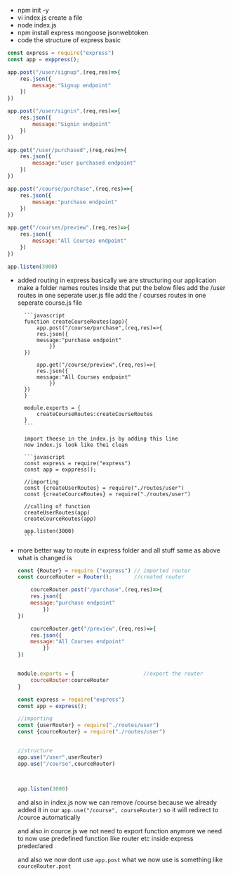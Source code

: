 - npm init -y
- vi index.js    create a file 
- node index.js
- npm install express mongoose jsonwebtoken
- code the structure of express basic 
```javascript
const express = require("express")
const app = exppress();

app.post("/user/signup",(req,res)=>{
    res.json({
        message:"Signup endpoint"
    })
})

app.post("/user/signin",(req,res)=>{
    res.json({
        message:"Signin endpoint"
    })
})

app.get("/user/purchased",(req,res)=>{
    res.json({
        message:"user purchased endpoint"
    })
})

app.post("/course/purchase",(req,res)=>{
    res.json({
        message:"purchase endpoint"
    })
})

app.get("/courses/preview",(req,res)=>{
    res.json({
        message:"All Courses endpoint"
    })
}) 

app.listen(3000)
```
- added routing in express
    basically we are structuring our application
        make a folder names routes inside that put the below files 
        add the /user routes in one seperate user.js file 
        add the / courses routes in one seperate course.js file 

        ```javascript
        function createCourseRoutes(app){
            app.post("/course/purchase",(req,res)=>{
            res.json({
            message:"purchase endpoint"
                })
        })

            app.get("/course/preview",(req,res)=>{
            res.json({
            message:"All Courses endpoint"
                })
        }) 
        }

        module.exports = {
            createCourseRoutes:createCourseRoutes
        }
        ```

        import theese in the index.js by adding this line 
        now index.js look like thei clean

        ```javascript
        const express = require("express")
        const app = exppress();

        //importing
        const {createUserRoutes} = require("./routes/user")
        const {createCourceRoutes} = require("./routes/user")

        //calling of function
        createUserRoutes(app)
        createCourceRoutes(app)

        app.listen(3000)
        ```

- more better way to route in express 
    folder and all stuff same as above what is changed is 

    ```javascript cource.js
    const {Router} = require ("express") // imported router
    const courceRouter = Router();       //created router

        courceRouter.post("/purchase",(req,res)=>{
        res.json({
        message:"purchase endpoint"
            })
    })

        courceRouter.get("/preview",(req,res)=>{
        res.json({
        message:"All Courses endpoint"
            })
    }) 


    module.exports = {                      //export the router
        courceRouter:courceRouter
    }
    ```

    ```javascript index.js
    const express = require("express")
    const app = express();

    //importing
    const {userRouter} = require("./routes/user")
    const {courceRouter} = require("./routes/user")


    //structure
    app.use("/user",userRouter)
    app.use("/course",courceRouter)



    app.listen(3000)
    ```

    and also in index.js now we can remove /course because we already added it in our `app.use("/course", courseRouter)`  so it will redirect to /cource automatically 

    and also in cource.js we not need to export function anymore we need to now use predefined function like router etc inside express predeclared

    and also we now dont use `app.post` what we now use is something like `courceRouter.post` 



